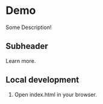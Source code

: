 # Demo

Some Description!

## Subheader

Learn more.

## Local development

1. Open index.html in your browser.

